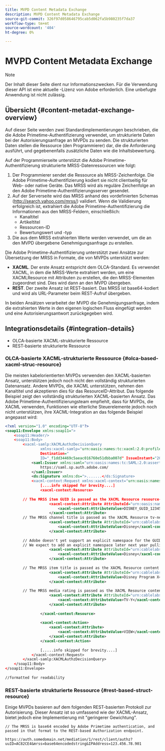```yaml
---
title: MVPD Content Metadata Exchange
description: MVPD Content Metadata Exchange
source-git-commit: 326f97d058646795cab5d062fa5b980235f7da37
workflow-type: tm+mt
source-wordcount: '404'
ht-degree: 0%

---
```



# MVPD Content Metadata Exchange

>[!NOTE]
>
>Der Inhalt dieser Seite dient nur Informationszwecken. Für die Verwendung dieser API ist eine aktuelle -Lizenz von Adobe erforderlich. Eine unbefugte Anwendung ist nicht zulässig.

## Übersicht {#content-metadat-exchange-overview}

Auf dieser Seite werden zwei Standardimplementierungen beschrieben, die die Adobe Primetime-Authentifizierung verwendet, um strukturierte Daten bei der Autorisierungsanfrage an MVPDs zu senden.  Die strukturierten Daten stellen die Ressource (den Programmierer) dar, die die Anforderung ausführt, und gegebenenfalls zusätzliche Daten wie die Inhaltsbewertung.

Auf der Programmierseite unterstützt die Adobe Primetime-Authentifizierung strukturierte MRSS-Datenressourcen wie folgt:

1. Der Programmierer sendet die Ressource als MRSS-Zeichenfolge. Die Adobe Primetime-Authentifizierung kodiert sie nicht clientseitig für Web- oder native Geräte. Das MRSS wird als reguläre Zeichenfolge an den Adobe Primetime-Authentifizierungsserver gesendet.
1. Auf der Serverseite wird das MRSS anhand des vordefinierten Schemas (http://search.yahoo.com/mrss/) validiert.  Wenn die Validierung erfolgreich ist, extrahiert die Adobe Primetime-Authentifizierung die Informationen aus den MRSS-Feldern, einschließlich:
   * Kanaltitel
   * Artikeltitel
   * Ressourcen-ID
   * Bewertungswert und -typ
1. Die aus dem MRSS extrahierten Werte werden verwendet, um die an den MVPD übergebene Genehmigungsanfrage zu erstellen.

Die Adobe Primetime-Authentifizierung unterstützt zwei Ansätze zur Übersetzung der MRSS in Formate, die von MVPDs unterstützt werden:

* **XACML**.  Der erste Ansatz entspricht dem OLCA-Standard.  Es verwendet XACML, in dem die MRSS-Werte extrahiert werden, um eine XACMLResource mit Attributen zu erstellen, die den MRSS-Elementen zugeordnet sind.  Dies wird dann an den MVPD übergeben.
* **REST**.  Der zweite Ansatz ist REST-basiert.  Das MRSS ist base64-kodiert und wird als URL-Parameter beim REST-Aufruf übergeben.

In beiden Ansätzen verarbeitet der MVPD die Genehmigungsanfrage, indem die extrahierten Werte in den eigenen logischen Fluss eingefügt werden und eine Autorisierungsantwort zurückgegeben wird.

## Integrationsdetails {#integration-details}

* OLCA-basierte XACML-strukturierte Ressource
* REST-basierte strukturierte Ressource

### OLCA-basierte XACML-strukturierte Ressource {#olca-based-xacml-struc-resource}

Die meisten kabelorientierten MVPDs verwenden den XACML-basierten Ansatz, unterstützen jedoch noch nicht den vollständig strukturierten Datenansatz.  Andere MVPDs, die XACML unterstützen, nehmen den Kanaltitel und akzeptieren dies für das ResourceID-Attribut. Das folgende Beispiel zeigt den vollständig strukturierten XACML-basierten Ansatz. Das Adobe Primetime-Authentifizierungsteam empfiehlt, dass für MVPDs, die XACML verwenden, Funktionen wie elterliche Steuerelemente jedoch noch nicht unterstützen, ihre XACML-Integration an das folgende Beispiel angepasst wird:

```XML
<?xml version="1.0" encoding="UTF-8"?>
<soap11:Envelope xmlns:soap11=">
    <soap11:Header/>
    <soap11:Body>
        <xacml-samlp:XACMLAuthzDecisionQuery
                xmlns:xacml-samlp="urn:oasis:names:tc:xacml:2.0:profile:saml2.0:v2:schema:protocol"
                Destination="
                ID="_f1dd34469c5aeac016760e51dbba007d" IssueInstant="2012-06-26T16:30:24.879Z" Version="2.0">
            <saml:Issuer xmlns:saml="urn:oasis:names:tc:SAML:2.0:assertion">
                https://saml.sp.auth.adobe.com/
            </saml:Issuer>
            <ds:Signature xmlns:ds=">.......</ds:Signature>
            <xacml-context:Request xmlns:xacml-context="urn:oasis:names:tc:xacml:2.0:context:schema:os">
                [....info skipped for brevity....]
                <xacml-context:Resource>
 
        // The MRSS item GUID is passed as the XACML Resource resource-id
                    <xacml-context:Attribute AttributeId="urn:oasis:names:tc:xacml:1.0:resource:resource-id">
                        <xacml-context:AttributeValue>DISNEY_GUID_12345</xacml-context:AttributeValue>
                    </xacml-context:Attribute>
        // The MRSS channel title is passed as the XACML Resource tv-network
                    <xacml-context:Attribute AttributeId="urn:cablelabs:ocla:1.0:attribute:content:tv-network">
                        <xacml-context:AttributeValue>Disney</xacml-context:AttributeValue>
                    </xacml-context:Attribute>
 
        // Adobe doesn't yet support an explicit namespace for the GUID, so we reuse the channel title as the GUID.  
        // We expect to add an explicit namespace later next year pulling it from the GUID scheme attribute.
                    <xacml-context:Attribute AttributeId="urn:cablelabs:ocla:1.0:attribute:content:id:namespace">
                        <xacml-context:AttributeValue>Disney</xacml-context:AttributeValue>
                    </xacml-context:Attribute>
 
        // The MRSS item title is passed as the XACML Resource content title
                    <xacml-context:Attribute AttributeId="urn:cablelabs:ocla:1.0:attribute:content:title">
                        <xacml-context:AttributeValue>Disney Program X</xacml-context:AttributeValue>
                    </xacml-context:Attribute>
 
        // The MRSS media rating is passed as the XACML Resource content rating 
                    <xacml-context:Attribute AttributeId="urn:cablelabs:ocla:1.0:attribute:content:rating:vchip">
                        <xacml-context:AttributeValue>TV-Y</xacml-context:AttributeValue>
                    </xacml-context:Attribute>
 
                </xacml-context:Resource>
 
                <xacml-context:Action>
                    <xacml-context:Attribute>
                        <xacml-context:AttributeValue>VIEW</xacml-context:AttributeValue>
                    </xacml-context:Attribute>
                </xacml-context:Action>
 
                [.....info skipped for brevity....]
            </xacml-context:Request>
        </xacml-samlp:XACMLAuthzDecisionQuery>
    </soap11:Body>
</soap11:Envelope>
 
//formatted for readability
```

### REST-basierte strukturierte Ressource {#rest-based-struct-resource}

Einige MVPDs basieren auf dem folgenden REST-basierten Protokoll zur Autorisierung. Dieser Ansatz ist so umfassend wie der XACML-Ansatz, bietet jedoch eine Implementierung mit &quot;geringerer Gewichtung&quot;.

`// The MRSS is base64 encoded by Adobe Primetime authentication, and passed in that format to the REST-based Authorization endpoint.`

`https://auth.somedomain.net/mediation/1/rest/client/authz?uuID=AC82CE4&mrss=base64encodedstring&IPAddress=123.456.78.901`

<!--
>[!RELATEDINFORMATION]
>* [User Metadata Exchange](/help/authentication/mvpd-user-metadata-exchng.md)
>* [Logout](/help/authentication/usecase-mvpd-logout.md)
>* [Programmer Integration Guide: Identifying Protected Resources](/help/authentication/identify-protected-resources.md)
>* [Programmer Integration Guide: User Metadata Exchange](/help/authentication/user-metadata.md)
-->